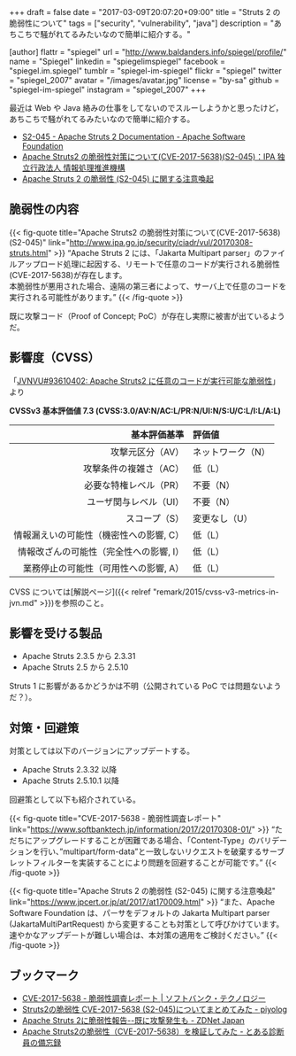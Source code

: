 +++
draft = false
date = "2017-03-09T20:07:20+09:00"
title = "Struts 2 の脆弱性について"
tags = ["security", "vulnerability", "java"]
description = "あちこちで騒がれてるみたいなので簡単に紹介する。"

[author]
  flattr = "spiegel"
  url = "http://www.baldanders.info/spiegel/profile/"
  name = "Spiegel"
  linkedin = "spiegelimspiegel"
  facebook = "spiegel.im.spiegel"
  tumblr = "spiegel-im-spiegel"
  flickr = "spiegel"
  twitter = "spiegel_2007"
  avatar = "/images/avatar.jpg"
  license = "by-sa"
  github = "spiegel-im-spiegel"
  instagram = "spiegel_2007"
+++

最近は Web や Java 絡みの仕事をしてないのでスルーしようかと思ったけど，あちこちで騒がれてるみたいなので簡単に紹介する。

- [S2-045 - Apache Struts 2 Documentation - Apache Software Foundation](https://cwiki.apache.org/confluence/display/WW/S2-045)
- [Apache Struts2 の脆弱性対策について(CVE-2017-5638)(S2-045)：IPA 独立行政法人 情報処理推進機構](http://www.ipa.go.jp/security/ciadr/vul/20170308-struts.html)
- [Apache Struts 2 の脆弱性 (S2-045) に関する注意喚起](https://www.jpcert.or.jp/at/2017/at170009.html)

## 脆弱性の内容

{{< fig-quote title="Apache Struts2 の脆弱性対策について(CVE-2017-5638)(S2-045)" link="http://www.ipa.go.jp/security/ciadr/vul/20170308-struts.html" >}}
<q>Apache Struts 2 には、「Jakarta Multipart parser」のファイルアップロード処理に起因する、リモートで任意のコードが実行される脆弱性(CVE-2017-5638)が存在します。<br>
本脆弱性が悪用された場合、遠隔の第三者によって、サーバ上で任意のコードを実行される可能性があります。</q>
{{< /fig-quote >}}

既に攻撃コード（Proof of Concept; PoC）が存在し実際に被害が出ているようだ。

## 影響度（CVSS）

「[JVNVU#93610402: Apache Struts2 に任意のコードが実行可能な脆弱性](http://jvn.jp/vu/JVNVU93610402/)」より

**CVSSv3 基本評価値 7.3 (CVSS:3.0/AV:N/AC:L/PR:N/UI:N/S:U/C:L/I:L/A:L)**

| 基本評価基準                            | 評価値            |
|----------------------------------------:|:------------------|
| 攻撃元区分（AV）                        | ネットワーク（N） |
| 攻撃条件の複雑さ（AC）                  | 低（L）           |
| 必要な特権レベル（PR）                  | 不要（N）         |
| ユーザ関与レベル（UI）                  | 不要（N）         |
| スコープ（S）                           | 変更なし（U）     |
| 情報漏えいの可能性（機密性への影響, C） | 低（L）           |
| 情報改ざんの可能性（完全性への影響, I） | 低（L）           |
| 業務停止の可能性（可用性への影響, A）   | 低（L）           |

CVSS については[解説ページ]({{< relref "remark/2015/cvss-v3-metrics-in-jvn.md" >}})を参照のこと。

## 影響を受ける製品

- Apache Struts 2.3.5 から 2.3.31
- Apache Struts 2.5 から 2.5.10

Struts 1 に影響があるかどうかは不明（公開されている PoC では問題ないようだ？）。

## 対策・回避策

対策としては以下のバージョンにアップデートする。

- Apache Struts 2.3.32 以降
- Apache Struts 2.5.10.1 以降

回避策として以下も紹介されている。

{{< fig-quote title="CVE-2017-5638 - 脆弱性調査レポート" link="https://www.softbanktech.jp/information/2017/20170308-01/" >}}
<q>ただちにアップグレードすることが困難である場合、「Content-Type」のバリデーションを行い、”multipart/form-data”と一致しないリクエストを破棄するサーブレットフィルターを実装することにより問題を回避することが可能です。</q>
{{< /fig-quote >}}

{{< fig-quote title="Apache Struts 2 の脆弱性 (S2-045) に関する注意喚起" link="https://www.jpcert.or.jp/at/2017/at170009.html" >}}
<q>また、Apache Software Foundation は、パーサをデフォルトの Jakarta Multipart parser (JakartaMultiPartRequest) から変更することも対策として呼びかけています。速やかなアップデートが難しい場合は、本対策の適用をご検討ください。</q>
{{< /fig-quote >}}

## ブックマーク

- [CVE-2017-5638 - 脆弱性調査レポート | ソフトバンク・テクノロジー](https://www.softbanktech.jp/information/2017/20170308-01/)
- [Struts2の脆弱性 CVE-2017-5638 (S2-045)についてまとめてみた - piyolog](http://d.hatena.ne.jp/Kango/20170307/1488907259)
- [Apache Struts 2に脆弱性報告--既に攻撃発生も - ZDNet Japan](https://japan.zdnet.com/article/35097780/)
- [Apache Struts2の脆弱性（CVE-2017-5638）を検証してみた - とある診断員の備忘録](http://tigerszk.hatenablog.com/entry/2017/03/08/063334)
